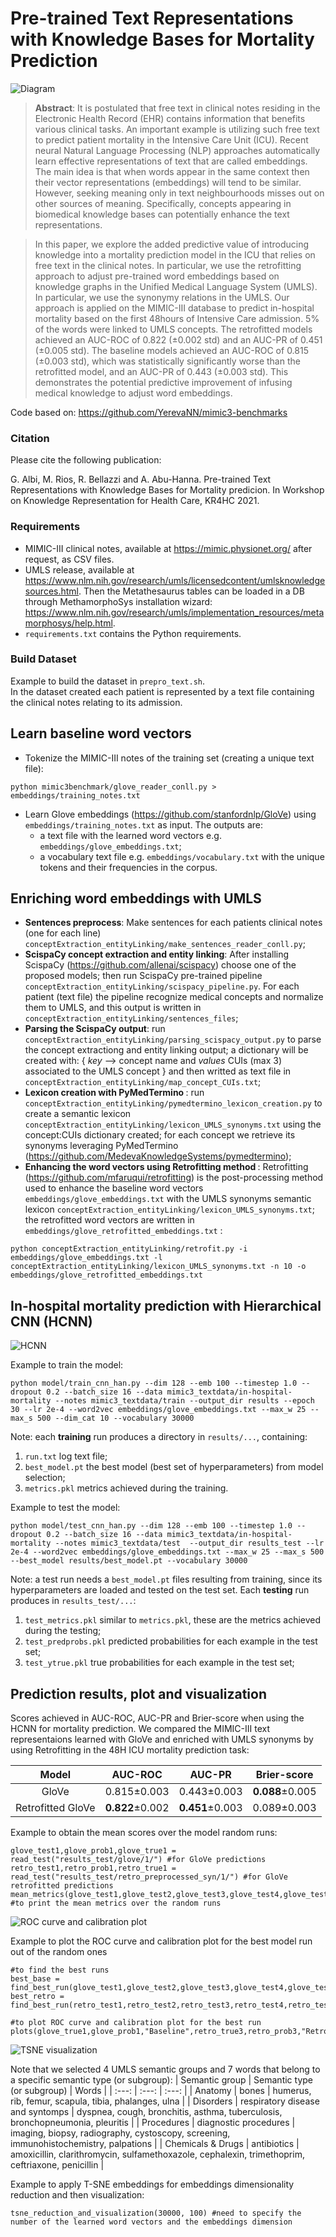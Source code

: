 # Pre-trained Text Representations with Knowledge Bases for Mortality Prediction 


![Diagram](img/diagram.PNG?raw=true)


><b>Abstract</b>: 
>It is postulated that free text in clinical notes residing in the Electronic Health Record (EHR) contains information that benefits various clinical tasks. An important example is utilizing such free text to predict patient mortality in the Intensive Care Unit (ICU). Recent neural Natural Language Processing (NLP) approaches automatically learn effective representations of text that are called embeddings. The main idea is that when words appear in the same context then their vector representations (embeddings) will tend to be similar. However, seeking meaning only in text neighbourhoods misses out on other sources of meaning. Specifically, concepts appearing in biomedical knowledge bases can potentially enhance the text representations.

>In this paper, we explore the added predictive value of introducing knowledge into a mortality prediction model in the ICU that relies on free text in the clinical notes. In particular, we use the retrofitting approach to adjust pre-trained word embeddings based on knowledge graphs in the Unified Medical Language System (UMLS). In particular, we use the synonymy relations in the UMLS. Our approach is applied on the MIMIC-III database to predict in-hospital mortality based on the first 48hours of Intensive Care admission. 5% of the words were linked to UMLS concepts. The retrofitted models achieved an AUC-ROC of 0.822 (±0.002 std) and an AUC-PR of 0.451 (±0.005 std). The baseline models achieved an AUC-ROC of 0.815 (±0.003 std), which was statistically significantly worse than the retrofitted model, and an AUC-PR of 0.443 (±0.003 std). This demonstrates the potential predictive improvement of infusing medical knowledge to adjust word embeddings.



Code based on: https://github.com/YerevaNN/mimic3-benchmarks
### Citation

Please cite the following publication: 

G. Albi, M. Rios, R. Bellazzi and A. Abu-Hanna. Pre-trained Text Representations with Knowledge Bases for Mortality predicion. In Workshop on Knowledge Representation for Health Care, KR4HC 2021.

### Requirements

- MIMIC-III clinical notes, available at https://mimic.physionet.org/ after request, as CSV files.
- UMLS release, available at https://www.nlm.nih.gov/research/umls/licensedcontent/umlsknowledgesources.html. Then the Metathesaurus tables can be loaded in a DB through  MethamorphoSys installation wizard: https://www.nlm.nih.gov/research/umls/implementation_resources/metamorphosys/help.html.
- ```requirements.txt``` contains the Python requirements.

### Build Dataset

Example to build the dataset in ```prepro_text.sh```.  
In the dataset created each patient is represented by a text file containing the clinical notes relating to its admission. 

## Learn baseline word vectors

- Tokenize the MIMIC-III notes of the training set (creating a unique text file):
```
python mimic3benchmark/glove_reader_conll.py > embeddings/training_notes.txt
```
- Learn Glove embeddings (https://github.com/stanfordnlp/GloVe) using ```embeddings/training_notes.txt``` as input. 
The outputs are:
  - a text file with the learned word vectors e.g. ```embeddings/glove_embeddings.txt```;
  - a vocabulary text file e.g. ```embeddings/vocabulary.txt``` with the unique tokens and their frequencies in the corpus.


## Enriching word embeddings with UMLS 

- <b>Sentences preprocess</b>: Make sentences for each patients clinical notes (one for each line) ```conceptExtraction_entityLinking/make_sentences_reader_conll.py```;
- <b>ScispaCy concept extraction and entity linking</b>: After installing ScispaCy (https://github.com/allenai/scispacy) choose one of the proposed models; then run ScispaCy pre-trained pipeline ```conceptExtraction_entityLinking/scispacy_pipeline.py```. For each patient (text file) the pipeline recognize medical concepts and normalize them to UMLS, and this output is written in ```conceptExtraction_entityLinking/sentences_files```;
- <b>Parsing the ScispaCy output</b>: run ```conceptExtraction_entityLinking/parsing_scispacy_output.py``` to parse the concept extractiong and entity linking output; a dictionary will be created with: 
{ <i>key</i> --> concept name and <i>values</i> CUIs (max 3) associated to the UMLS concept }
and then writted as text file in ```conceptExtraction_entityLinking/map_concept_CUIs.txt```;
- <b>Lexicon creation with PyMedTermino </b>: run ```conceptExtraction_entityLinking/pymedtermino_lexicon_creation.py``` to create a semantic lexicon ```conceptExtraction_entityLinking/lexicon_UMLS_synonyms.txt``` using the concept:CUIs dictionary created; for each concept we retrieve its synonyms leveraging PyMedTermino (https://github.com/MedevaKnowledgeSystems/pymedtermino);
- <b>Enhancing the word vectors using Retrofitting method </b>: Retrofitting (https://github.com/mfaruqui/retrofitting) is the post-processing method used to enhance the baseline word vectors ```embeddings/glove_embeddings.txt``` with the UMLS synonyms semantic lexicon ```conceptExtraction_entityLinking/lexicon_UMLS_synonyms.txt```; the retrofitted word vectors are written in ```embeddings/glove_retrofitted_embeddings.txt``` :
```
python conceptExtraction_entityLinking/retrofit.py -i embeddings/glove_embeddings.txt -l conceptExtraction_entityLinking/lexicon_UMLS_synonyms.txt -n 10 -o embeddings/glove_retrofitted_embeddings.txt
``` 

## In-hospital mortality prediction with Hierarchical CNN (HCNN)

![HCNN](img/HCNN.png?raw=true)


Example to train the model:
```
python model/train_cnn_han.py --dim 128 --emb 100 --timestep 1.0 --dropout 0.2 --batch_size 16 --data mimic3_textdata/in-hospital-mortality --notes mimic3_textdata/train --output_dir results --epoch 30 --lr 2e-4 --word2vec embeddings/glove_embeddings.txt --max_w 25 --max_s 500 --dim_cat 10 --vocabulary 30000
``` 
Note: each <b>training</b> run produces a directory in ```results/...```, containing:
1. ```run.txt``` log text file;
2. ```best_model.pt``` the best model (best set of hyperparameters) from model selection;
3. ```metrics.pkl``` metrics achieved during the training.

Example to test the model:
```
python model/test_cnn_han.py --dim 128 --emb 100 --timestep 1.0 --dropout 0.2 --batch_size 16 --data mimic3_textdata/in-hospital-mortality --notes mimic3_textdata/test  --output_dir results_test --lr 2e-4 --word2vec embeddings/glove_embeddings.txt --max_w 25 --max_s 500 --best_model results/best_model.pt --vocabulary 30000
``` 
Note: a test run needs a ```best_model.pt``` files resulting from training, since its hyperparameters are loaded and tested on the test set. Each <b>testing</b> run produces in ```results_test/...```:
1. ```test_metrics.pkl``` similar to ```metrics.pkl```, these are the metrics achieved during the testing;
2. ```test_predprobs.pkl``` predicted probabilities for each example in the test set;
3. ```test_ytrue.pkl``` true probabilities for each example in the test set;


## Prediction results, plot and visualization 
Scores achieved in AUC-ROC, AUC-PR and Brier-score when using the HCNN for mortality prediction. We compared the MIMIC-III text representaions learned with GloVe and enriched with UMLS synonyms by using Retrofitting in the 48H ICU mortality prediction task:


| Model | AUC-ROC | AUC-PR | Brier-score |
|     :---:       |     :---:      |     :---:      |     :---:      |
| GloVe   | 0.815±0.003     | 0.443±0.003    |  <b>0.088</b>±0.005    |
| Retrofitted GloVe     | <b>0.822</b>±0.002       | <b>0.451</b>±0.003     | 0.089±0.003    |

Example to obtain the mean scores over the model random runs:
```
glove_test1,glove_prob1,glove_true1 = read_test("results_test/glove/1/") #for GloVe predictions
retro_test1,retro_prob1,retro_true1 = read_test("results_test/retro_preprocessed_syn/1/") #for GloVe retrofitted predictions
mean_metrics(glove_test1,glove_test2,glove_test3,glove_test4,glove_test5) #to print the mean metrics over the random runs
```

![ROC curve and calibration plot](img/plots.png?raw=true)

Example to plot the ROC curve and calibration plot for the best model run out of the random ones
```
#to find the best runs 
best_base = find_best_run(glove_test1,glove_test2,glove_test3,glove_test4,glove_test5)
best_retro = find_best_run(retro_test1,retro_test2,retro_test3,retro_test4,retro_test5) 

#to plot ROC curve and calibration plot for the best run
plots(glove_true1,glove_prob1,"Baseline",retro_true3,retro_prob3,"Retrofitting")
```


![TSNE visualization](img/tsne.png?raw=true)

Note that we selected 4 UMLS semantic groups and 7 words that belong to a specific semantic type (or subgroup):
| Semantic group | Semantic type <br /> (or subgroup) | Words | 
|     :---:       |     :---:      |     :---:      |
| Anatomy   | bones     | humerus, rib, femur, scapula, tibia, phalanges, ulna   |
| Disorders   | respiratory disease and syntomps     | dyspnea, cough, bronchitis, asthma, tuberculosis, bronchopneumonia, pleuritis   |
| Procedures   | diagnostic procedures     | imaging, biopsy, radiography, cystoscopy, screening, immunohistochemistry, palpations   |
| Chemicals & Drugs   | antibiotics     | amoxicillin, clarithromycin, sulfamethoxazole, cephalexin, trimethoprim, ceftriaxone, penicillin   |

Example to apply T-SNE embeddings for embeddings dimensionality reduction and then visualization:
```
tsne_reduction_and_visualization(30000, 100) #need to specify the number of the learned word vectors and the embeddings dimension
```

